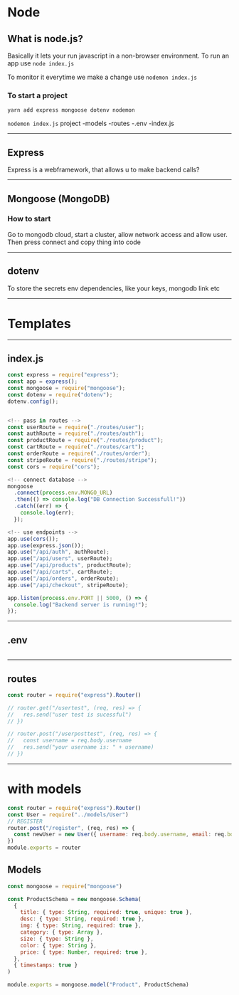 # Node

## What is node.js?

Basically it lets your run javascript in a non-browser environment.
To run an app use `node index.js`

To monitor it everytime we make a change use `nodemon index.js`

### To start a project

`yarn add express mongoose dotenv nodemon`

`nodemon index.js`
project
	-models
	-routes
	-.env
	-index.js

---

## Express

Express is a webframework, that allows u to make backend calls?

---

## Mongoose (MongoDB)

### How to start

Go to mongodb cloud, start a cluster, allow network access and allow user.
Then press connect and copy thing into code

---

## dotenv

To store the secrets env dependencies, like your keys, mongodb link etc

---

# Templates

---

## index.js

```js
const express = require("express");
const app = express();
const mongoose = require("mongoose");
const dotenv = require("dotenv");
dotenv.config();


<!-- pass in routes -->
const userRoute = require("./routes/user");
const authRoute = require("./routes/auth");
const productRoute = require("./routes/product");
const cartRoute = require("./routes/cart");
const orderRoute = require("./routes/order");
const stripeRoute = require("./routes/stripe");
const cors = require("cors");

<!-- connect database -->
mongoose
  .connect(process.env.MONGO_URL)
  .then(() => console.log("DB Connection Successfull!"))
  .catch((err) => {
    console.log(err);
  });

<!-- use endpoints -->
app.use(cors());
app.use(express.json());
app.use("/api/auth", authRoute);
app.use("/api/users", userRoute);
app.use("/api/products", productRoute);
app.use("/api/carts", cartRoute);
app.use("/api/orders", orderRoute);
app.use("/api/checkout", stripeRoute);

app.listen(process.env.PORT || 5000, () => {
  console.log("Backend server is running!");
});


```

---

## .env

```js

```

---

## routes

```js
const router = require("express").Router()

// router.get("/usertest", (req, res) => {
//   res.send("user test is sucessful")
// })

// router.post("/userposttest", (req, res) => {
//   const username = req.body.username
//   res.send("your username is: " + username)
// })
```

---

# with models

```js
const router = require("express").Router()
const User = require("../models/User")
// REGISTER
router.post("/register", (req, res) => {
  const newUser = new User({ username: req.body.username, email: req.body.email, password: req.body.password })
})
module.exports = router
```

## Models

```js
const mongoose = require("mongoose")

const ProductSchema = new mongoose.Schema(
  {
    title: { type: String, required: true, unique: true },
    desc: { type: String, required: true },
    img: { type: String, required: true },
    category: { type: Array },
    size: { type: String },
    color: { type: String },
    price: { type: Number, required: true },
  },
  { timestamps: true }
)

module.exports = mongoose.model("Product", ProductSchema)
```
